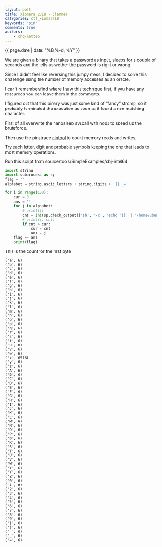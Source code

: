 ```yaml
---
layout: post
title: Xiomara 2018 - Slammer
categories: ctf_xiomara18
keywords: "pin"
comments: true
authors:
    - chq-matteo
---
```

{{ page.date | date: "%B %-d, %Y" }}

We are given a binary that takes a password as input, sleeps for a couple of seconds and the tells us wether the password is right or wrong.

Since I didn't feel like reversing this jumpy mess, I decided to solve this challenge using the number of memory accesses as an oracle.

I can't remember/find where I saw this technique first, if you have any resources you can leave them in the comments.

I figured out that this binary was just some kind of "fancy" strcmp, so it probably terminated the execution as soon as it found a non matching character.

First of all overwrite the nanosleep syscall with nops to speed up the bruteforce.

Then use the pinatrace [pintool](https://software.intel.com/en-us/articles/pin-a-dynamic-binary-instrumentation-tool) to count memory reads and writes.

Try each letter, digit and probable symbols keeping the one that leads to most memory operations.

Run this script from source/tools/SimpleExamples/obj-intel64

```python
import string
import subprocess as sp
flag = ''
alphabet = string.ascii_letters + string.digits + '{} _='

for i in range(100):
	cur = 0
	ans = ''
	for j in alphabet:
		# print(j)
		cnt = int(sp.check_output(['sh', '-c', "echo '{}' | '/home/ubuntu/Desktop/pin-3.5-97503-gac534ca30-gcc-linux/pin' -t pinatrace.so -o /proc/self/fd/1 -- ~/Desktop/slammer | wc -l".format(flag + j)]))
		# print(j, cnt)
		if cnt > cur:
			cur = cnt
			ans = j
	flag += ans
	print(flag)
```

This is the count for the first byte
```
('a', 6)
('b', 6)
('c', 6)
('d', 6)
('e', 6)
('f', 6)
('g', 6)
('h', 6)
('i', 6)
('j', 6)
('k', 6)
('l', 6)
('m', 6)
('n', 6)
('o', 6)
('p', 6)
('q', 6)
('r', 6)
('s', 6)
('t', 6)
('u', 6)
('v', 6)
('w', 6)
('x', 6516)
('y', 6)
('z', 6)
('A', 6)
('B', 6)
('C', 6)
('D', 6)
('E', 6)
('F', 6)
('G', 6)
('H', 6)
('I', 6)
('J', 6)
('K', 6)
('L', 6)
('M', 6)
('N', 6)
('O', 6)
('P', 6)
('Q', 6)
('R', 6)
('S', 6)
('T', 6)
('U', 6)
('V', 6)
('W', 6)
('X', 6)
('Y', 6)
('Z', 6)
('0', 6)
('1', 6)
('2', 6)
('3', 6)
('4', 6)
('5', 6)
('6', 6)
('7', 6)
('8', 6)
('9', 6)
('{', 6)
('}', 6)
(' ', 6)
('_', 6)
('=', 6)
```